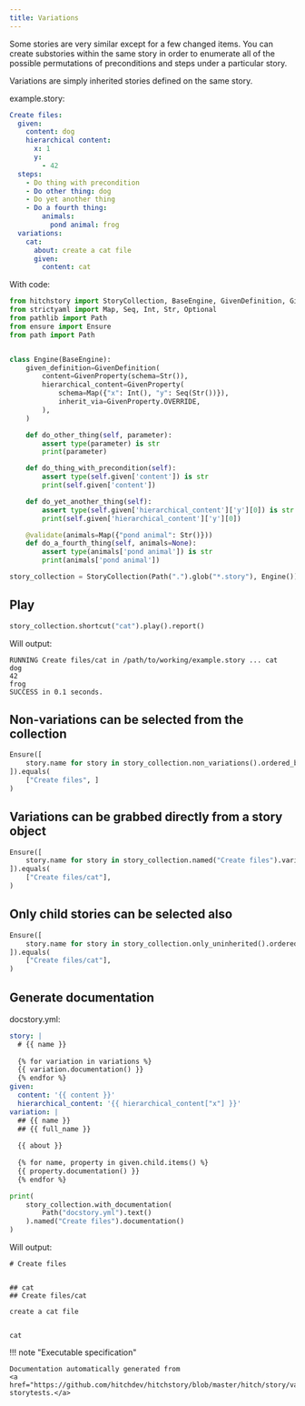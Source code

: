 ```yaml
---
title: Variations
---
```




Some stories are very similar except for a few changed items. You
can create substories within the same story in order to enumerate
all of the possible permutations of preconditions and steps
under a particular story.

Variations are simply inherited stories defined on the same story.




example.story:

```yaml
Create files:
  given:
    content: dog
    hierarchical content:
      x: 1
      y:
        - 42
  steps:
    - Do thing with precondition
    - Do other thing: dog
    - Do yet another thing
    - Do a fourth thing:
        animals:
          pond animal: frog
  variations:
    cat:
      about: create a cat file
      given:
        content: cat
```

With code:

```python
from hitchstory import StoryCollection, BaseEngine, GivenDefinition, GivenProperty, validate
from strictyaml import Map, Seq, Int, Str, Optional
from pathlib import Path
from ensure import Ensure
from path import Path


class Engine(BaseEngine):
    given_definition=GivenDefinition(
        content=GivenProperty(schema=Str()),
        hierarchical_content=GivenProperty(
            schema=Map({"x": Int(), "y": Seq(Str())}),
            inherit_via=GivenProperty.OVERRIDE,
        ),
    )

    def do_other_thing(self, parameter):
        assert type(parameter) is str
        print(parameter)

    def do_thing_with_precondition(self):
        assert type(self.given['content']) is str
        print(self.given['content'])

    def do_yet_another_thing(self):
        assert type(self.given['hierarchical_content']['y'][0]) is str
        print(self.given['hierarchical_content']['y'][0])

    @validate(animals=Map({"pond animal": Str()}))
    def do_a_fourth_thing(self, animals=None):
        assert type(animals['pond animal']) is str
        print(animals['pond animal'])

story_collection = StoryCollection(Path(".").glob("*.story"), Engine())

```




## Play







```python
story_collection.shortcut("cat").play().report()

```

Will output:
```
RUNNING Create files/cat in /path/to/working/example.story ... cat
dog
42
frog
SUCCESS in 0.1 seconds.
```





## Non-variations can be selected from the collection







```python
Ensure([
    story.name for story in story_collection.non_variations().ordered_by_name()
]).equals(
    ["Create files", ]
)

```




## Variations can be grabbed directly from a story object







```python
Ensure([
    story.name for story in story_collection.named("Create files").variations
]).equals(
    ["Create files/cat"],
)

```




## Only child stories can be selected also







```python
Ensure([
    story.name for story in story_collection.only_uninherited().ordered_by_name()
]).equals(
    ["Create files/cat"],
)

```




## Generate documentation





docstory.yml:

```yaml
story: |
  # {{ name }}
  
  {% for variation in variations %}
  {{ variation.documentation() }}
  {% endfor %}
given:
  content: '{{ content }}'
  hierarchical_content: '{{ hierarchical_content["x"] }}'
variation: |
  ## {{ name }}
  ## {{ full_name }}
  
  {{ about }}
  
  {% for name, property in given.child.items() %}
  {{ property.documentation() }}
  {% endfor %}
```




```python
print(
    story_collection.with_documentation(
        Path("docstory.yml").text()
    ).named("Create files").documentation()
)

```

Will output:
```
# Create files


## cat
## Create files/cat

create a cat file


cat
```










!!! note "Executable specification"

    Documentation automatically generated from 
    <a href="https://github.com/hitchdev/hitchstory/blob/master/hitch/story/variations.story">variations.story
    storytests.</a>

